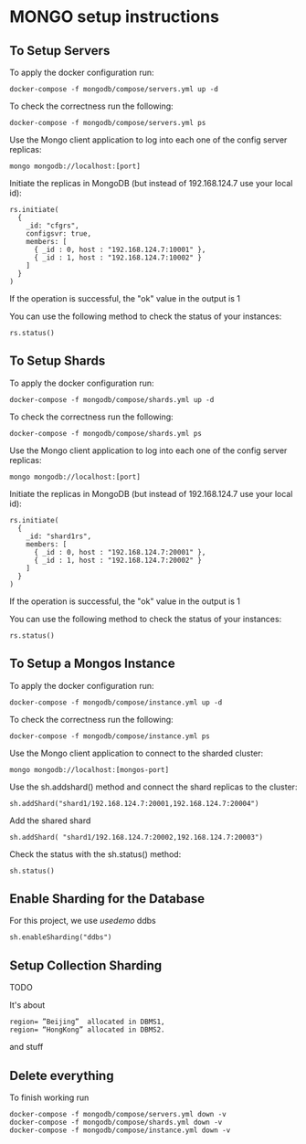 # MONGO setup instructions

## To Setup Servers 
To apply the docker configuration run:
````
docker-compose -f mongodb/compose/servers.yml up -d
````

To check the correctness run the following:
````
docker-compose -f mongodb/compose/servers.yml ps
````

Use the Mongo client application to log into each one of the config server replicas:
````
mongo mongodb://localhost:[port]
````

Initiate the replicas in MongoDB (but instead of 192.168.124.7 use your local id):

````
rs.initiate(
  {
    _id: "cfgrs",
    configsvr: true,
    members: [
      { _id : 0, host : "192.168.124.7:10001" },
      { _id : 1, host : "192.168.124.7:10002" }
    ]
  }
)
````
If the operation is successful, the "ok" value in the output is 1

You can use the following method to check the status of your instances:
````
rs.status() 
````

## To Setup Shards
To apply the docker configuration run:
````
docker-compose -f mongodb/compose/shards.yml up -d
````

To check the correctness run the following:
````
docker-compose -f mongodb/compose/shards.yml ps
````

Use the Mongo client application to log into each one of the config server replicas:
````
mongo mongodb://localhost:[port]
````

Initiate the replicas in MongoDB (but instead of 192.168.124.7 use your local id):

````
rs.initiate(
  {
    _id: "shard1rs",
    members: [
      { _id : 0, host : "192.168.124.7:20001" },
      { _id : 1, host : "192.168.124.7:20002" }
    ]
  }
)
````
If the operation is successful, the "ok" value in the output is 1

You can use the following method to check the status of your instances:
````
rs.status() 
````

## To Setup a Mongos Instance

To apply the docker configuration run:
````
docker-compose -f mongodb/compose/instance.yml up -d
````

To check the correctness run the following:
````
docker-compose -f mongodb/compose/instance.yml ps
````

Use the Mongo client application to connect to the sharded cluster:
````
mongo mongodb://localhost:[mongos-port]
````

Use the sh.addshard() method and connect the shard replicas to the cluster:

````
sh.addShard("shard1/192.168.124.7:20001,192.168.124.7:20004")
````

Add the shared shard
````
sh.addShard( "shard1/192.168.124.7:20002,192.168.124.7:20003")
````

Check the status with the sh.status() method:

````
sh.status() 
````

##  Enable Sharding for the Database

For this project, we use $use demo$ ddbs
````
sh.enableSharding("ddbs") 
````

## Setup Collection Sharding

TODO

It's about 
````
region= ”Beijing”  allocated in DBMS1,       
region= “HongKong” allocated in DBMS2.
````
 
and stuff

## Delete everything

To finish working run

````
docker-compose -f mongodb/compose/servers.yml down -v
docker-compose -f mongodb/compose/shards.yml down -v
docker-compose -f mongodb/compose/instance.yml down -v
````